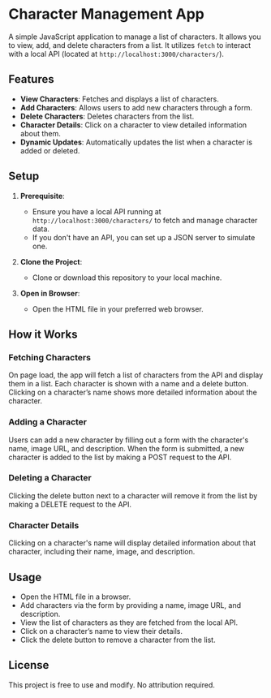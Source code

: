 # Character Management App

A simple JavaScript application to manage a list of characters. It allows you to view, add, and delete characters from a list. It utilizes `fetch` to interact with a local API (located at `http://localhost:3000/characters/`).

## Features

- **View Characters**: Fetches and displays a list of characters.
- **Add Characters**: Allows users to add new characters through a form.
- **Delete Characters**: Deletes characters from the list.
- **Character Details**: Click on a character to view detailed information about them.
- **Dynamic Updates**: Automatically updates the list when a character is added or deleted.

## Setup

1. **Prerequisite**:
   - Ensure you have a local API running at `http://localhost:3000/characters/` to fetch and manage character data.
   - If you don't have an API, you can set up a JSON server to simulate one.

2. **Clone the Project**:
   - Clone or download this repository to your local machine.

3. **Open in Browser**:
   - Open the HTML file in your preferred web browser.

## How it Works

### Fetching Characters

On page load, the app will fetch a list of characters from the API and display them in a list. Each character is shown with a name and a delete button. Clicking on a character’s name shows more detailed information about the character.

### Adding a Character

Users can add a new character by filling out a form with the character's name, image URL, and description. When the form is submitted, a new character is added to the list by making a POST request to the API.

### Deleting a Character

Clicking the delete button next to a character will remove it from the list by making a DELETE request to the API.

### Character Details

Clicking on a character's name will display detailed information about that character, including their name, image, and description.

## Usage

- Open the HTML file in a browser.
- Add characters via the form by providing a name, image URL, and description.
- View the list of characters as they are fetched from the local API.
- Click on a character’s name to view their details.
- Click the delete button to remove a character from the list.

## License

This project is free to use and modify. No attribution required.